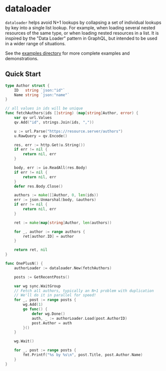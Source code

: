 # dataloader

`dataloader` helps avoid N+1 lookups by collapsing a set of individual lookups
by key into a single list lookup. For example, when loading several nested
resources of the same type, or when loading nested resources in a list.  It is
inspired by the "Data Loader" pattern in GraphQL, but intended to be used in a
wider range of situations.

See the [examples directory](./examples/) for more complete examples and
demonstrations.

## Quick Start

```go
type Author struct {
	ID   string `json:"id"`
	Name string `json:"name"`
}

// all values in ids will be unique
func fetchAuthors(ids []string) (map[string]Author, error) {
	var qv url.Values
	qv.Add("id", strings.Join(ids, ","))

	u := url.Parse("https://resource.server/authors")
	u.RawQuery = qv.Encode()

	res, err := http.Get(u.String())
	if err != nil {
		return nil, err
	}

	body, err := io.ReadAll(res.Body)
	if err != nil {
		return nil, err
	}
	defer res.Body.Close()

	authors := make([]Author, 0, len(ids))
	err := json.Unmarshal(body, &authors)
	if err != nil {
		return nil, err
	}

	ret := make(map[string]Author, len(authors))

	for _, author := range authors {
		ret[author.ID] = author
	}

	return ret, nil
}

func OnePlusN() {
	authorLoader := dataloader.New(fetchAuthors)

	posts := GetRecentPosts()

	var wg sync.WaitGroup
	// Fetch all authors, typically an N+1 problem with duplication
	// We'll do it in parallel for speed!
	for _, post := range posts {
		wg.Add(1)
		go func() {
			defer wg.Done()
			auth, _ := authorLoader.Load(post.AuthorID)
			post.Author = auth
		}()
	}

	wg.Wait()

	for _, post := range posts {
		fmt.Printf("%s by %s\n", post.Title, post.Author.Name)
	}
}
```
